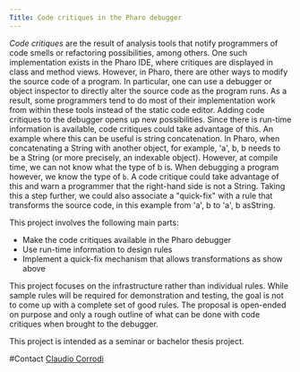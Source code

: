 ```yaml
---
Title: Code critiques in the Pharo debugger
---
```


*Code critiques* are the result of analysis tools that notify programmers of 
code smells or refactoring possibilities, among others. One such 
implementation exists in the Pharo IDE, where critiques are displayed in class 
and method views. However, in Pharo, there are other ways to modify the source 
code of a program. In particular, one can use a debugger or object inspector 
to directly alter the source code as the program runs. As a result, some 
programmers tend to do most of their implementation work from within these 
tools instead of the static code editor. Adding code critiques to the debugger 
opens up new possibilities. Since there is run-time information is available, 
code critiques could take advantage of this. An example where this can be 
useful is string concatenation. In Pharo, when concatenating a String with 
another object, for example, 'a', b, b needs to be a String (or more 
precisely, an indexable object). However, at compile time, we can not know 
what the type of b is. When debugging a program however, we know the type of 
`b`. A code critique could take advantage of this and warn a programmer that 
the right-hand side is not a String. Taking this a step further, we could also 
associate a "quick-fix" with a rule that transforms the source code, in this 
example from 'a', b to 'a', b asString.

This project involves the following main parts:


-  Make the code critiques available in the Pharo debugger
-  Use run-time information to design rules
-  Implement a quick-fix mechanism that allows transformations as show above

This project focuses on the infrastructure rather than individual rules. While 
sample rules will be required for demonstration and testing, the goal is not 
to come up with a complete set of good rules. The proposal is open-ended on 
purpose and only a rough outline of what can be done with code critiques when 
brought to the debugger.


This project is intended as a seminar or bachelor thesis project.

#Contact
[Claudio Corrodi](%base_url%/staff/Corrodi)
